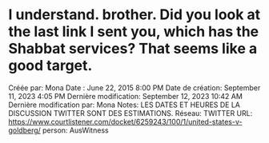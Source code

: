 # I understand. brother. Did you look at the last link I sent you, which has the Shabbat services? That seems like a good target.

Créée par: Mona
Date : June 22, 2015 8:00 PM
Date de création: September 11, 2023 4:05 PM
Dernière modification: September 12, 2023 10:42 AM
Dernière modification par: Mona
Notes: LES DATES ET HEURES DE LA DISCUSSION TWITTER SONT DES ESTIMATIONS.
Réseau: TWITTER
URL: https://www.courtlistener.com/docket/6259243/100/1/united-states-v-goldberg/
person: AusWitness